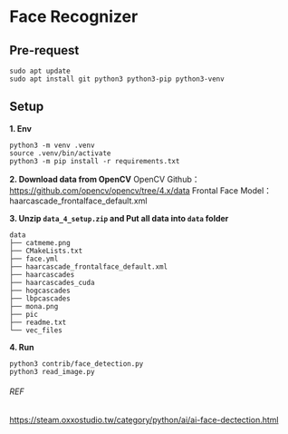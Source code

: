 # Face Recognizer

## Pre-request
```
sudo apt update
sudo apt install git python3 python3-pip python3-venv
```

## Setup
**1. Env**
```
python3 -m venv .venv
source .venv/bin/activate
python3 -m pip install -r requirements.txt
```

**2. Download data from OpenCV**
OpenCV Github：https://github.com/opencv/opencv/tree/4.x/data
Frontal Face Model：haarcascade_frontalface_default.xml

**3. Unzip `data_4_setup.zip` and Put all data into `data` folder**
```
data
├── catmeme.png
├── CMakeLists.txt
├── face.yml
├── haarcascade_frontalface_default.xml
├── haarcascades
├── haarcascades_cuda
├── hogcascades
├── lbpcascades
├── mona.png
├── pic
├── readme.txt
└── vec_files
```

**4. Run**
```
python3 contrib/face_detection.py
python3 read_image.py
```

###### REF
https://steam.oxxostudio.tw/category/python/ai/ai-face-dectection.html